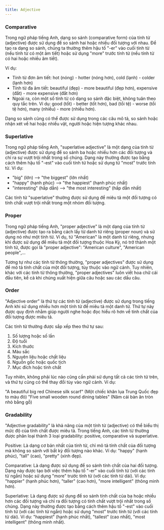 ```yaml
---
title: Adjective
---
```


### Comparative

Trong ngữ pháp tiếng Anh, dạng so sánh (comparative form) của tính từ (adjective) được sử dụng để so sánh hai hoặc nhiều đối tượng với nhau. Để tạo ra dạng so sánh, chúng ta thường thêm hậu tố "-er" vào cuối tính từ (nếu tính từ có một âm tiết) hoặc sử dụng "more" trước tính từ (nếu tính từ có hai hoặc nhiều âm tiết).

Ví dụ:

- Tính từ đơn âm tiết: hot (nóng) - hotter (nóng hơn), cold (lạnh) - colder (lạnh hơn)
- Tính từ đa âm tiết: beautiful (đẹp) - more beautiful (đẹp hơn), expensive (đắt) - more expensive (đắt hơn)
- Ngoài ra, còn một số tính từ có dạng so sánh đặc biệt, không tuân theo quy tắc trên. Ví dụ: good (tốt) - better (tốt hơn), bad (tồi tệ) - worse (tồi tệ hơn), many (nhiều) - more (nhiều hơn).

Dạng so sánh cũng có thể được sử dụng trong các câu mô tả, so sánh hoặc nhận xét về hai hoặc nhiều vật, người hoặc hiện tượng khác nhau.

### Superlative

Trong ngữ pháp tiếng Anh, "superlative adjective" là một dạng của tính từ (adjective) được sử dụng để so sánh ba hoặc nhiều hơn các đối tượng và chỉ ra sự vượt trội nhất trong số chúng. Dạng này thường được tạo bằng cách thêm hậu tố "-est" vào cuối tính từ hoặc sử dụng từ "most" trước tính từ. Ví dụ:

- "big" (lớn) --> "the biggest" (lớn nhất)
- "happy" (hạnh phúc) --> "the happiest" (hạnh phúc nhất)
- "interesting" (hấp dẫn) --> "the most interesting" (hấp dẫn nhất)

Các tính từ "superlative" thường được sử dụng để miêu tả một đối tượng có tính chất vượt trội nhất trong một nhóm đối tượng.

### Proper

Trong ngữ pháp tiếng Anh, "proper adjective" là một dạng của tính từ (adjective) được tạo ra bằng cách lấy từ danh từ riêng (proper noun) và sử dụng nó như một tính từ. Ví dụ, từ "American" là một danh từ riêng, nhưng khi được sử dụng để miêu tả một đối tượng thuộc Hoa Kỳ, nó trở thành một tính từ, được gọi là "proper adjective": "American culture", "American people",...

Tương tự như các tính từ thông thường, "proper adjectives" được sử dụng để mô tả tính chất của một đối tượng, tùy thuộc vào ngữ cảnh. Tuy nhiên, khác với các tính từ thông thường, "proper adjectives" luôn viết hoa chữ cái đầu tiên, kể cả khi chúng xuất hiện giữa câu hoặc sau các dấu câu.

### Order

"Adjective order" là thứ tự các tính từ (adjective) được sử dụng trong tiếng Anh khi sử dụng nhiều hơn một tính từ để miêu tả một danh từ. Thứ tự này được quy định nhằm giúp người nghe hoặc đọc hiểu rõ hơn về tính chất của đối tượng được miêu tả.

Các tính từ thường được sắp xếp theo thứ tự sau:

1. Số lượng hoặc số lần
2. Độ tuổi
3. Kích thước
4. Màu sắc
5. Nguyên liệu hoặc chất liệu
6. Nguồn gốc hoặc quốc tịch
7. Mục đích hoặc tính chất

Tuy nhiên, không phải lúc nào cũng cần phải sử dụng tất cả các tính từ trên, và thứ tự cũng có thể thay đổi tùy vào ngữ cảnh. Ví dụ:

"A beautiful big red Chinese silk scarf" (Một chiếc khăn lụa Trung Quốc đẹp to màu đỏ)
"Five small wooden round dining tables" (Năm cái bàn ăn tròn nhỏ bằng gỗ)

### Gradability

"Adjective gradability" là khả năng của một tính từ (adjective) có thể biểu thị mức độ của tính chất được miêu tả. Trong tiếng Anh, các tính từ thường được phân loại thành 3 loại gradability: positive, comparative và superlative.

Positive: Là dạng cơ bản nhất của tính từ, chỉ mô tả tính chất của đối tượng mà không so sánh với bất kỳ đối tượng nào khác. Ví dụ: "happy" (hạnh phúc), "tall" (cao), "pretty" (xinh đẹp).

Comparative: Là dạng được sử dụng để so sánh tính chất của hai đối tượng. Dạng này được tạo bởi việc thêm hậu tố "-er" vào cuối tính từ (với các tính từ ngắn) hoặc sử dụng "more" trước tính từ (với các tính từ dài). Ví dụ: "happier" (hạnh phúc hơn), "taller" (cao hơn), "more intelligent" (thông minh hơn).

Superlative: Là dạng được sử dụng để so sánh tính chất của ba hoặc nhiều hơn các đối tượng và chỉ ra đối tượng có tính chất vượt trội nhất trong số chúng. Dạng này thường được tạo bằng cách thêm hậu tố "-est" vào cuối tính từ (với các tính từ ngắn) hoặc sử dụng "most" trước tính từ (với các tính từ dài). Ví dụ: "happiest" (hạnh phúc nhất), "tallest" (cao nhất), "most intelligent" (thông minh nhất).
